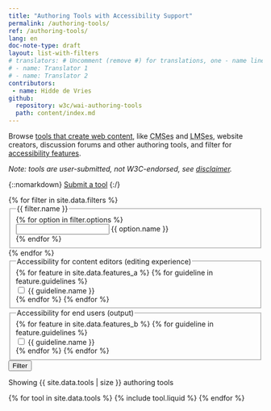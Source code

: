 ```yaml
---
title: "Authoring Tools with Accessibility Support"
permalink: /authoring-tools/
ref: /authoring-tools/
lang: en
doc-note-type: draft
layout: list-with-filters
# translators: # Uncomment (remove #) for translations, one - name line per translator.
# - name: Translator 1
# - name: Translator 2
contributors:
 - name: Hidde de Vries
github:
  repository: w3c/wai-authoring-tools
  path: content/index.md
---
```


<style> 
{% include css/styles.css %}
</style>

<div class="header-sup">
  <p>Browse <a href="selecting">tools that create web content</a>, like <abbr title="content management systems">CMSes</abbr> and <abbr title="learning management systems">LMSes</abbr>, website creators, discussion forums and other authoring tools, and filter for <a href="selecting#features">accessibility features</a>.</p>
  <p><em>Note: tools are user-submitted, not W3C-endorsed, see <a href="#disclaimer">disclaimer</a>.</em></p>
</div>

{::nomarkdown}
<a class="button button-more submit-a-tool" href="submit-a-tool"><span>Submit a tool</span></a>
 {:/}

<div id="app" class="tools">
  <form class="tools-filters" data-filter-form action="https://hiddedevries.nl/test-api/" method="POST">
    {% for filter in site.data.filters %}
    <fieldset id="{{ filter.id }}">
      <legend>{{ filter.name }}</legend>
      {% for option in filter.options %}
      <div class="tools-filters__filter">
        <input type="{{ filter.type }}" id="filter-{{ option.id }}" name="{{ option.id }}">
        <label for="filter-{{ option.id }}">{{ option.name }}</label>
      </div>
      {% endfor %}
    </fieldset>
    {% endfor %}
    <fieldset id="filters-features-content-editors">
      <legend>Accessibility for content editors (editing experience)</legend>
      {% for feature in site.data.features_a %}
      {% for guideline in feature.guidelines %}
      <div class="tools-filters__filter">
        <input type="checkbox" id="filter-{{ guideline.id }}" name="features-content-editors">
        <label for="filter-{{ guideline.id }}">{{ guideline.name }}</label>
      </div>
      {% endfor %}
      {% endfor %}
    </fieldset>
    <fieldset id="filters-features-outpput">
      <legend>Accessibility for end users (output)</legend>
      {% for feature in site.data.features_b %}
      {% for guideline in feature.guidelines %}
      <div class="tools-filters__filter">
        <input type="checkbox" id="filter-{{ guideline.id }}" name="features-output">
        <label for="filter-{{ guideline.id }}">{{ guideline.name }}</label>
      </div>
      {% endfor %}
      {% endfor %}
    </fieldset>
    <button>Filter</button> 
  </form>
  <div class="tools-tools">
    <div role="alert">
      <p class="status status-busy" hidden>Loading tools…</p>
      <p class="status status-failure" hidden>something went wrong…</p>
    </div>
    <div id="tools-list">
    <p>Showing {{ site.data.tools | size }} authoring tools</p>
    {% for tool in site.data.tools %}
      {% include tool.liquid %}
    {% endfor %}
    </div>
  </div>
</div>

<script>
{% include js/tools.js %}
</script>

